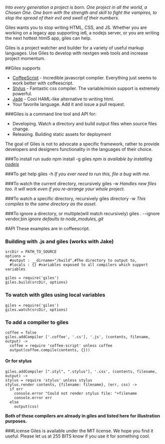 _Into every generation a project is born.  One project in all the world, a Chosen One.  One born with the strength and skill
to fight the vampires, to stop the spread of their evil and swell of their numbers._

Giles wants you to stop writing HTML, CSS, and JS.  Whether you are working on
a legacy app supporting ie6, a nodejs server, or you are writing the next hottest html5 app, giles can help.

Giles is a project watcher and builder for a variety of useful markup languages.  Use Giles to develop with 
nextgen web tools and increase project momentum.

##Giles supports
  * [CoffeeScript](http://coffeescript.org/) - Incredible javascript compiler.  Everything just seems to work better with coffeescript. 
  * [Stylus](https://github.com/LearnBoost/stylus) - Fantastic css compiler.  The variable/mixin support is extremely powerful.
  * [Jade](http://jade-lang.com/) - Cool HAML-like alternative to writing html.
  * Your favorite language.  Add it and issue a pull request.

###Giles is a command line tool and API for:
* Developing.  Watch a directory and build output files when source files change.
* Releasing.  Building static assets for deployment 

The goal of Giles is not to advocate a specific framework, rather to provide developers and designers
functionality in the languages of their choice.

###To install run 
    sudo npm install -g giles
_npm is available by installing [nodejs](http://nodejs.org)_

###To get help 
    giles -h
_If you ever need to run this, file a bug with me._

###To watch the current directory, recursively 
    giles -w
_Handles new files too.  It will work even if you re-arrange your whole project._

###To watch a specific directory, recursively 
    giles directory -w
_This compiles to the same directory as the asset._
<!--
###To build all assets recursively, outputting to a specific directory 
    giles . -o build
_It will mimic your source directory tree structure, if you like trees._
-->
###To ignore a directory, or multiple(will match recursively) 
    giles . --ignore vendor,bin
_ignore defaults to node_modules,.git_


#API
These examples are in coffeescript.

### Building with .js and giles (works with Jake)
    srcDir = PATH_TO_SOURCE
    options = 
      #output : __dirname+"/build",#The directory to output to,
      #locals : {} #variables exposed to all compilers which support variables
    
    giles = require('giles')
    giles.build(srcDir, options)

### To watch with giles using local variables
    giles = require('giles')
    giles.watch(srcDir, options)

### To add a compiler to giles
    coffee = false
    giles.addCompiler ['.coffee', '.cs'], '.js', (contents, filename, output) ->
      coffee = require 'coffee-script' unless coffee
      output(coffee.compile(contents, {}))


#### Or for stylus
    giles.addCompiler [".styl", ".stylus"], '.css', (contents, filename, output) ->
    stylus = require 'stylus' unless stylus
    stylus.render contents, {filename: filename}, (err, css) ->
      if err
        console.error "Could not render stylus file: "+filename
        console.error err
      else
        output(css)


**Both of these compilers are already in giles and listed here for illustration purposes.**

###License
  Giles is available under the MIT license.  We hope you find it useful.  Please let us at 255 BITS know if you use it 
  for something cool.
